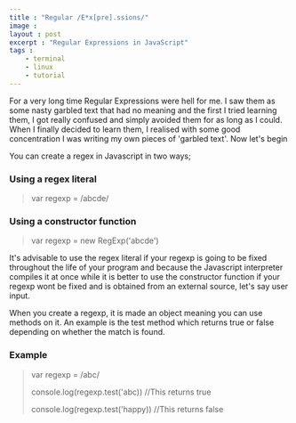 ```yaml
---
title : "Regular /E*x[pre].ssions/"
image : 
layout : post
excerpt : "Regular Expressions in JavaScript"
tags : 
    - terminal
    - linux 
    - tutorial
---
```

For a very long time Regular Expressions were hell for me. I saw them as some nasty garbled text that had no meaning and the first I tried learning them, I got really confused and simply avoided them for as long as I could.
When I finally decided to learn them, I realised with some good concentration I was writing my own pieces of 'garbled text'. Now let's begin

You can create a regex in Javascript in two ways;

### Using a regex literal
> var regexp = /abcde/

### Using a constructor function
> var regexp = new RegExp('abcde')

It's advisable to use the regex literal if your regexp is going to be fixed throughout the life of your program and because the Javascript interpreter compiles it at once while it is better to use the constructor function if your regexp wont be fixed and is obtained from an external source, let's say user input.

When you create a regexp, it is made an object meaning you can use methods on it. An example is the test method which returns true or false depending on whether the match is found. 

### Example
> var regexp = /abc/
>
> console.log(regexp.test('abc)) //This returns true
>
> console.log(regexp.test('happy)) //This returns false
